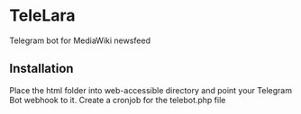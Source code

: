 # TeleLara
Telegram bot for MediaWiki newsfeed

## Installation
Place the html folder into web-accessible directory and point your Telegram Bot webhook to it.
Create a cronjob for the telebot.php file
